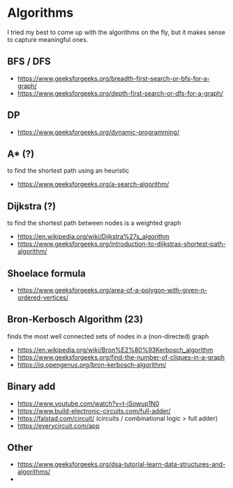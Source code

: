 # Algorithms

I tried my best to come up with the algorithms on the fly, but
it makes sense to capture meaningful ones. 


## BFS / DFS

- https://www.geeksforgeeks.org/breadth-first-search-or-bfs-for-a-graph/
- https://www.geeksforgeeks.org/depth-first-search-or-dfs-for-a-graph/


## DP

- https://www.geeksforgeeks.org/dynamic-programming/


## A* (?)

to find the shortest path using an heuristic

- https://www.geeksforgeeks.org/a-search-algorithm/


## Dijkstra (?)

to find the shortest path between nodes is a weighted graph

- https://en.wikipedia.org/wiki/Dijkstra%27s_algorithm
- https://www.geeksforgeeks.org/introduction-to-dijkstras-shortest-path-algorithm/


## Shoelace formula

- https://www.geeksforgeeks.org/area-of-a-polygon-with-given-n-ordered-vertices/


## Bron-Kerbosch Algorithm (23)

finds the most well connected sets of nodes in a (non-directed) graph

- https://en.wikipedia.org/wiki/Bron%E2%80%93Kerbosch_algorithm
- https://www.geeksforgeeks.org/find-the-number-of-cliques-in-a-graph
- https://iq.opengenus.org/bron-kerbosch-algorithm/


## Binary add

- https://www.youtube.com/watch?v=t-jSowup1N0
- https://www.build-electronic-circuits.com/full-adder/
- https://falstad.com/circuit/ (circuits / combinational logic > full adder)
- https://everycircuit.com/app


## Other

- https://www.geeksforgeeks.org/dsa-tutorial-learn-data-structures-and-algorithms/
- 